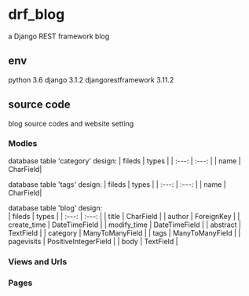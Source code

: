 # drf_blog  
a Django REST framework blog

## env
python 3.6
django 3.1.2
djangorestframework 3.11.2

## source code
blog source codes and website setting

### Modles
database table 'category' design: 
| fileds | types |
| :---: | :---: |
| name | CharField|

database table 'tags' design:
| fileds | types |
| :---: | :---: |
| name | CharField|

database table 'blog' design:  
| fileds | types |
| :---: | :---: |
| title | CharField |
| author | ForeignKey |
| create_time | DateTimeField |
| modify_time | DateTimeField |
| abstract | TextField |
| category |  ManyToManyField |
| tags | ManyToManyField |
| pagevisits | PositiveIntegerField |
| body | TextField |
### Views and Urls
### Pages

